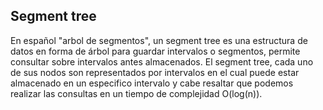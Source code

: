 ## Segment tree
En español "arbol de segmentos", un segment tree es una estructura de datos en forma de árbol para guardar intervalos o segmentos, permite consultar sobre intervalos antes almacenados.
El segment tree, cada uno de sus nodos son representados por intervalos en el cual puede estar almacenado en un especifico intervalo y cabe resaltar que podemos realizar las consultas en un tiempo de complejidad O(log(n)).